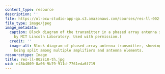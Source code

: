 ```yaml
---
content_type: resource
description: ''
file: https://ol-ocw-studio-app-qa.s3.amazonaws.com/courses/res-ll-002-adaptive-antennas-and-phased-arrays-spring-2010/e45b40098a069b79911d7761eda6f719_res-ll-002s10-th.jpg
file_type: image/jpeg
image_metadata:
  caption: Block diagram of the transmitter in a phased array antenna system. (Image
    by MIT Lincoln Laboratory. Used with permission.)
  credit: ''
  image-alt: Block diagram of phased array antenna transmitter, showing the RF source
    being split among multiple amplifiers and antenna elements.
resourcetype: Image
title: res-ll-002s10-th.jpg
uid: e45b4009-8a06-9b79-911d-7761eda6f719
---
```

